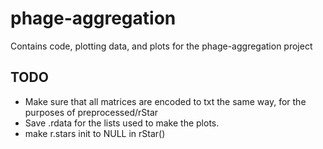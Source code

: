 # phage-aggregation

Contains code, plotting data, and plots for the phage-aggregation project

## TODO
- Make sure that all matrices are encoded to txt the same way, for the purposes of preprocessed/rStar
- Save .rdata for the lists used to make the plots.
- make r.stars init to NULL in rStar()
